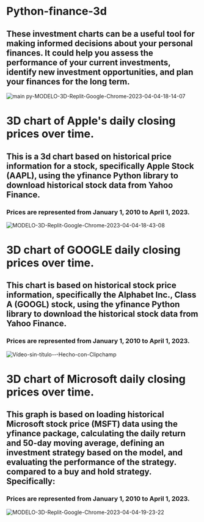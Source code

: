# Python-finance-3d
## These investment charts can be a useful tool for making informed decisions about your personal finances. It could help you assess the performance of your current investments, identify new investment opportunities, and plan your finances for the long term.
![main py-MODELO-3D-Replit-Google-Chrome-2023-04-04-18-14-07](https://user-images.githubusercontent.com/110793035/229877664-70599fae-1353-4d10-b4f5-4dfdb5fad380.gif)

# 3D chart of Apple's daily closing prices over time.
## This is a 3d chart based on historical price information for a stock, specifically Apple Stock (AAPL), using the yfinance Python library to download historical stock data from Yahoo Finance.
### Prices are represented from January 1, 2010 to April 1, 2023.
![MODELO-3D-Replit-Google-Chrome-2023-04-04-18-43-08](https://user-images.githubusercontent.com/110793035/229879897-339fe5eb-a337-4702-8354-bcf2e2b2e4d0.gif)

# 3D chart of GOOGLE daily closing prices over time.
## This chart is based on historical stock price information, specifically the Alphabet Inc., Class A (GOOGL) stock, using the yfinance Python library to download the historical stock data from Yahoo Finance.
### Prices are represented from January 1, 2010 to April 1, 2023.
![Vídeo-sin-título-‐-Hecho-con-Clipchamp](https://user-images.githubusercontent.com/110793035/229881900-517253d8-d233-42fe-b588-c1763fe3a224.gif)

# 3D chart of Microsoft daily closing prices over time.
## This graph is based on loading historical Microsoft stock price (MSFT) data using the yfinance package, calculating the daily return and 50-day moving average, defining an investment strategy based on the model, and evaluating the performance of the strategy. compared to a buy and hold strategy. Specifically:
### Prices are represented from January 1, 2010 to April 1, 2023.
![MODELO-3D-Replit-Google-Chrome-2023-04-04-19-23-22](https://user-images.githubusercontent.com/110793035/229883495-6aabdde1-b68e-4219-8a9d-271d4ef5def1.gif)
